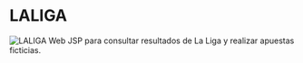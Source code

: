 # LALIGA
![LALIGA](https://www.alexisabel.com/laliga.png)
Web JSP para consultar resultados de La Liga y realizar apuestas ficticias.
